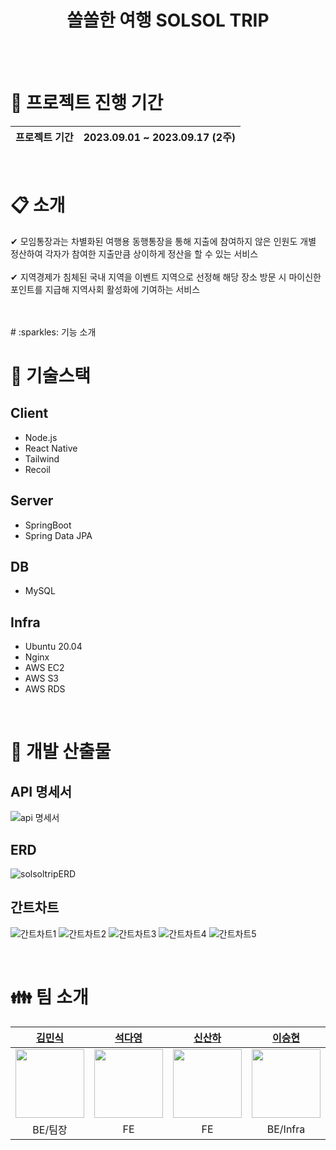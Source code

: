 <div align='center'>
  
# 쏠쏠한 여행 SOLSOL TRIP
</div>

<br/><br/>




# :date: 프로젝트 진행 기간
| 프로젝트 기간 | 2023.09.01 ~ 2023.09.17 (2주) |
| --- | --- |
<br/>

# :clipboard: 소개
✔ 모임통장과는 차별화된 여행용 동행통장을 통해 지출에 참여하지 않은 인원도 개별 정산하여 각자가 참여한 지출만큼 상이하게 정산을 할 수 있는 서비스 <br/><br/>
✔ 지역경제가 침체된 국내 지역을 이벤트 지역으로 선정해 해당 장소 방문 시 마이신한포인트를 지급해 지역사회 활성화에 기여하는 서비스

<br/>
<br/>
# :sparkles: 기능 소개





<br/>

# :wrench: 기술스택


## Client
- Node.js
- React Native
- Tailwind
- Recoil

## Server
- SpringBoot
- Spring Data JPA

## DB
- MySQL

## Infra
- Ubuntu 20.04
- Nginx
- AWS EC2
- AWS S3
- AWS RDS

<br/>


# :triangular_ruler: 개발 산출물

## API 명세서
![api 명세서](https://github.com/SOLlatido/.github/assets/33896511/a868ba92-33fe-46df-98cf-06731424662b)


## ERD
![solsoltripERD](https://github.com/SOLlatido/.github/assets/33896511/c76d6a53-d3a6-4825-b3a2-ba56d2335fd7)


## 간트차트
![간트차트1](https://github.com/SOLlatido/.github/assets/33896511/07c0e3c6-2b1d-4c2a-ac20-0878db305aec)
![간트차트2](https://github.com/SOLlatido/.github/assets/33896511/8c779c92-416d-4f56-889e-5fa83c503bf8)
![간트차트3](https://github.com/SOLlatido/.github/assets/33896511/242f1493-9d2d-4a78-a227-37696de876f3)
![간트차트4](https://github.com/SOLlatido/.github/assets/33896511/b6bdf1f6-c5ad-41a2-a9b6-84e37ce09679)
![간트차트5](https://github.com/SOLlatido/.github/assets/33896511/77284b08-4246-4355-b10d-8625dbfc2f2c)


<br/>

# :family: 팀 소개

<div align="center">

|**[김민식](https://github.com/bigstar017)**|**[석다영](https://github.com/Daen12)**|**[신산하](https://github.com/SahhaShin)**|**[이승현](https://github.com/leverest96)** |
| :---------------------------------------------------------------------------------------------------------------------------: | :---------------------------------------------------------------------------------------------------------------------------: | :---------------------------------------------------------------------------------------------------------------------------: | :---------------------------------------------------------------------------------------------------------------------------: |
|  [<img src="https://avatars.githubusercontent.com/u/122500500?v=4" width="110">](https://github.com/bigstar017) | [<img src="https://avatars.githubusercontent.com/u/111489407?v=4" width="110">](https://github.com/Daen12) | [<img src="https://avatars.githubusercontent.com/u/33896511?v=4" width="110">](https://github.com/SahhaShin) | [<img src="https://avatars.githubusercontent.com/u/104187750?v=4" width="110">](https://github.com/leverest96) |
|BE/팀장|FE|FE|BE/Infra|

</div>

<br/>


